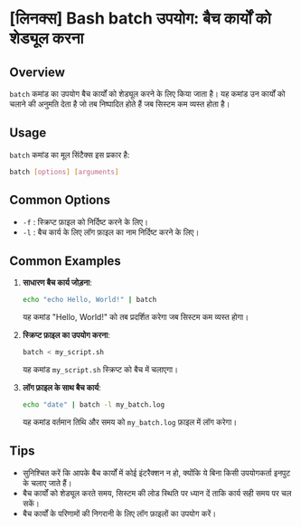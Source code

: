 # [लिनक्स] Bash batch उपयोग: बैच कार्यों को शेड्यूल करना

## Overview
`batch` कमांड का उपयोग बैच कार्यों को शेड्यूल करने के लिए किया जाता है। यह कमांड उन कार्यों को चलाने की अनुमति देता है जो तब निष्पादित होते हैं जब सिस्टम कम व्यस्त होता है। 

## Usage
`batch` कमांड का मूल सिंटैक्स इस प्रकार है:

```bash
batch [options] [arguments]
```

## Common Options
- `-f` : स्क्रिप्ट फ़ाइल को निर्दिष्ट करने के लिए।
- `-l` : बैच कार्य के लिए लॉग फ़ाइल का नाम निर्दिष्ट करने के लिए।

## Common Examples
1. **साधारण बैच कार्य जोड़ना**:
   ```bash
   echo "echo Hello, World!" | batch
   ```
   यह कमांड "Hello, World!" को तब प्रदर्शित करेगा जब सिस्टम कम व्यस्त होगा।

2. **स्क्रिप्ट फ़ाइल का उपयोग करना**:
   ```bash
   batch < my_script.sh
   ```
   यह कमांड `my_script.sh` स्क्रिप्ट को बैच में चलाएगा।

3. **लॉग फ़ाइल के साथ बैच कार्य**:
   ```bash
   echo "date" | batch -l my_batch.log
   ```
   यह कमांड वर्तमान तिथि और समय को `my_batch.log` फ़ाइल में लॉग करेगा।

## Tips
- सुनिश्चित करें कि आपके बैच कार्यों में कोई इंटरैक्शन न हो, क्योंकि ये बिना किसी उपयोगकर्ता इनपुट के चलाए जाते हैं।
- बैच कार्यों को शेड्यूल करते समय, सिस्टम की लोड स्थिति पर ध्यान दें ताकि कार्य सही समय पर चल सकें।
- बैच कार्यों के परिणामों की निगरानी के लिए लॉग फ़ाइलों का उपयोग करें।